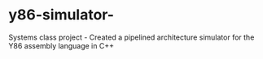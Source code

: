 # y86-simulator-

Systems class project - Created a pipelined architecture simulator for the Y86 assembly language in C++
